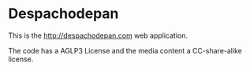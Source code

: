 # Despachodepan

This is the http://despachodepan.com web application.

The code has a AGLP3 License and the media content a CC-share-alike
license.


